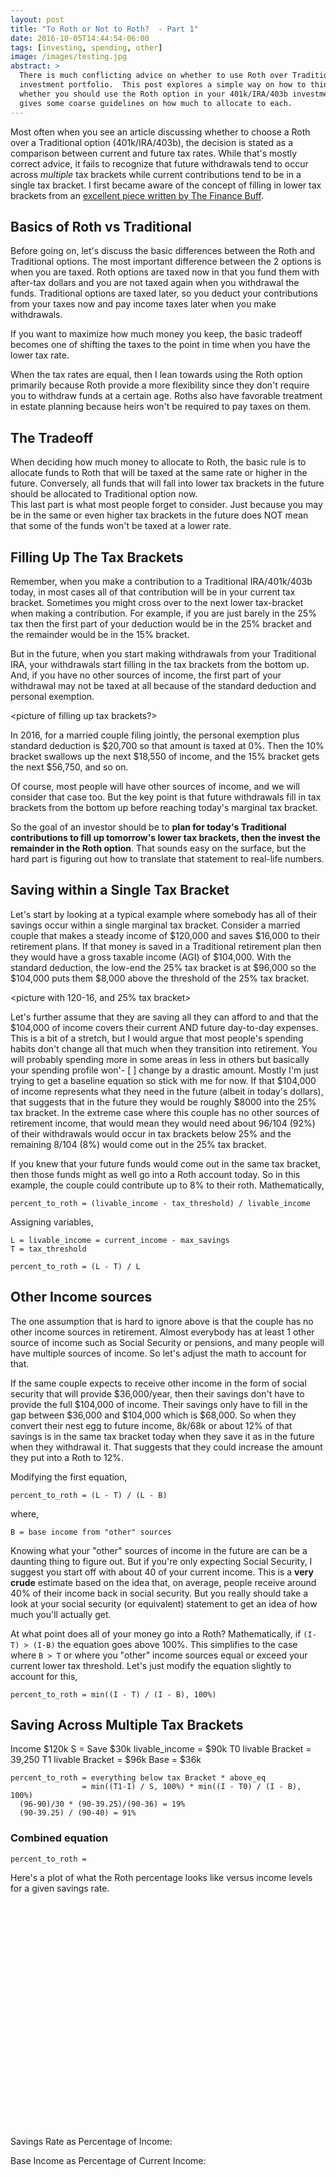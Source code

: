 ```yaml
---
layout: post
title: "To Roth or Not to Roth?  - Part 1"
date: 2016-10-05T14:44:54-06:00
tags: [investing, spending, other]
image: /images/testing.jpg
abstract: >
  There is much conflicting advice on whether to use Roth over Traditional in an
  investment portfolio.  This post explores a simple way on how to think about
  whether you should use the Roth option in your 401k/IRA/403b investments and
  gives some coarse guidelines on how much to allocate to each.
---
```

Most often when you see an article discussing whether to choose a Roth
over a Traditional option (401k/IRA/403b), the decision is stated as a comparison
between current and future tax rates.  While that's mostly correct advice,
it fails to recognize that future withdrawals tend to occur across *multiple*
tax brackets while current contributions tend to be in a single tax bracket.
I first became aware of the concept of filling in lower tax brackets from an
[excellent piece written by The Finance Buff](https://thefinancebuff.com/case-against-roth-401k.html).

## Basics of Roth vs Traditional

Before going on, let's discuss the basic differences between the Roth and Traditional
options.  The most important difference between the 2 options is when you are taxed.
Roth options are taxed now in that you fund them with after-tax dollars and you are not
taxed again when you withdrawal the funds.  Traditional options
are taxed later, so you deduct your contributions from your taxes now and pay
income taxes later when you make withdrawals.

If you want to maximize how much money you keep, the basic tradeoff becomes
one of shifting the taxes to the point in time when you have the lower tax rate.

When the tax rates are equal, then I lean towards using the Roth option primarily
because Roth provide a more flexibility since they don't require you
to withdraw funds at a certain age.  Roths also have favorable treatment in
estate planning because heirs won't be required to pay taxes on them.

## The Tradeoff

When deciding how much money to allocate to Roth, the basic rule is to allocate
funds to Roth that will be taxed at the same rate or higher in
the future.  Conversely, all funds that will fall into lower tax brackets in the
future should be allocated to Traditional option now.  
This last part is what most people forget to consider.
Just because you may be in the same or even higher tax brackets
in the future does NOT mean that some of the funds won't be taxed at a lower rate.

## Filling Up The Tax Brackets

Remember, when you make a contribution to a Traditional IRA/401k/403b today,
in most cases all of that contribution will be in your current tax bracket.
Sometimes you might cross over to the next lower tax-bracket when making a
contribution.  For example, if you are just barely in the
25% tax then the first part of your deduction would be in the 25% bracket and
the remainder would be in the 15% bracket.

But in the future, when you start making withdrawals from your Traditional IRA,
your withdrawals start filling in the tax brackets from the bottom up.
And, if you have no other sources of income, the first part of your withdrawal
may not be taxed at all because of the standard deduction and personal exemption.

<picture of filling up tax brackets?>

In 2016, for a married couple filing jointly, the personal exemption plus standard
deduction is $20,700 so that amount is taxed at 0%.  Then the 10% bracket swallows up
the next $18,550 of income, and the 15% bracket gets the next $56,750, and so on.

Of course, most people will have other sources of income, and we will consider that
case too.  But the key point is that future withdrawals fill in tax
brackets from the bottom up before reaching today's marginal tax bracket.

So the goal of an investor should be to **plan for today's Traditional contributions
to fill up tomorrow's lower tax brackets, then the invest the remainder in the Roth
option**.  That sounds easy on the surface, but the hard part is figuring out how
to translate that statement to real-life numbers.

## Saving within a Single Tax Bracket

Let's start by looking at a typical example where somebody has all of their
savings occur within a single marginal tax bracket.
Consider a married couple that makes a steady income of $120,000 and saves
$16,000 to their retirement plans.  If that money is saved in a Traditional
retirement plan then they would have a gross taxable income (AGI) of $104,000.
With the standard deduction, the low-end the 25% tax bracket is at $96,000
so the $104,000 puts them $8,000 above the threshold of the 25% tax bracket.

<picture with 120-16, and 25% tax bracket>

Let's further assume that they are saving all they can afford to and that the
$104,000 of income covers their current AND future day-to-day expenses.  This is
a bit of a stretch, but I would argue that most people's spending habits don't
change all that much when they transition into retirement.  You will probably spending
more in some areas in less in others but basically your spending profile won'- [ ]
change by a drastic amount.
Mostly I'm just trying to get a baseline equation so stick with me for now.
If that $104,000 of income represents what they need in the future (albeit in
today's dollars),
that suggests that in the future they would be roughly $8000 into the 25%
tax bracket.  In the extreme case where this couple has no other sources of
retirement income, that would mean they would need about 96/104 (92%) of their
withdrawals would occur in tax brackets below 25% and the remaining 8/104 (8%)
would come out in the 25% tax bracket.

If you knew that your future funds would come out in the same tax bracket, then
those funds might as well go into a Roth account today.  So in this example,
the couple could contribute up to 8% to their roth.  Mathematically,

    percent_to_roth = (livable_income - tax_threshold) / livable_income

Assigning variables,

    L = livable_income = current_income - max_savings
    T = tax_threshold

    percent_to_roth = (L - T) / L

## Other Income sources

The one assumption that is hard to ignore above is that the couple has no other
income sources in retirement.  Almost everybody has at least 1 other source of
income such as Social Security or pensions, and many people will have multiple
sources of income.  So let's adjust the math to account for that.

If the same couple expects to receive other income in the form of social security
that will provide $36,000/year, then their savings don't have to provide the full
$104,000 of income.  Their savings only have to fill in the gap between $36,000
and $104,000 which is $68,000.  So when they convert their nest egg to future
income, 8k/68k or about 12% of that savings is in the same tax bracket today when
they save it as in the future when they withdrawal it.  That suggests that they
could increase the amount they put into a Roth to 12%.

Modifying the first equation,

    percent_to_roth = (L - T) / (L - B)

where,

    B = base income from "other" sources

Knowing what your "other" sources of income in the future are can be a daunting
thing to figure out.  But if you're only expecting Social Security, I suggest
you start off with about 40 of your current income.  This is a **very crude**
estimate based on the idea that, on average, people receive around 40% of their
income back in social security.  But you really should take a look at your
social security (or equivalent) statement to get an idea of how much you'll
actually get.

At what point does all of your money go into a Roth?  Mathematically,
if `(I-T) > (I-B)` the equation goes above 100%.  This simplifies to the
case where `B > T` or where you "other" income sources equal or exceed
your current lower tax threshold.  Let's just modify the equation slightly
to account for this,

    percent_to_roth = min((I - T) / (I - B), 100%)

## Saving Across Multiple Tax Brackets

Income $120k
S = Save $30k
livable_income = $90k
T0 livable Bracket = 39,250
T1 livable Bracket = $96k
Base = $36k

    percent_to_roth = everything below tax Bracket * above_eq
                    = min((T1-I) / S, 100%) * min((I - T0) / (I - B), 100%)
      (96-90)/30 * (90-39.25)/(90-36) = 19%
      (90-39.25) / (90-40) = 91%


### Combined equation

    percent_to_roth =

Here's a plot of what the Roth percentage looks like versus income levels
for a given savings rate.

<div id="percentRoth-graph" class="chart">
    <svg></svg>
</div>

Savings Rate as Percentage of Income:

<div id="savings-slider" style="width: 300px;" align="center">
</div>

Base Income as Percentage of Current Income:

<div id="base-slider" style="width: 300px;" align="center">
</div>


<style>
  .chart {
    clear: both;
  }
  .chart, svg {
    height: 360px;
  }
</style>

<script>
  var salaryInc = 1000;
  var maxsalary = 500000;
  var deduction = 20700;
  var basePercent = 0.4;
  var savingsPercent = 0.12;

  var taxLevels = [0, deduction, 18550+deduction, 75300+deduction,
    151900+deduction, 231450 + deduction, 413350+deduction, 466950 + deduction, maxsalary*2]

  var percentRoth6XY = [];
  var percentRoth12XY = [];
  var percentRoth24XY = [];

  function rothPercent(savePercent) {
    var percentRoth = [];
    tax0 = 0;
    tax1 = 1;
    for(var salary = salaryInc; salary <= maxsalary; salary += salaryInc) {
      var savings = salary*savePercent;
      var x = salary - savings;
      var base = salary*basePercent;
      var savings = salary*savePercent;
      if (x > taxLevels[tax1]) {
        tax0++;
        tax1++;
      }
      percent = Math.min((taxLevels[tax1]-x) / savings, 1.0) *
        Math.min((x - taxLevels[tax0]) / (x - base), 1.0);

      // max allowed with catchup
      if (savings > 24000) {
        percent = percent*savings / 24000;
        percent = Math.min(percent, 1.0);
      }

      percentRoth.push([salary, percent]);
    }
    return percentRoth;
  }
  function updateData() {
    percentRoth6XY = rothPercent(savePercent);
    percentRoth12XY = rothPercent(0.12);
    percentRoth24XY = rothPercent(0.24);
    var data = [
    {
      name: '6% Savings Rate',
      xy: percentRoth6XY,
      color: '#aa2020'
    },
    {
      name: '12% Savings Rate',
      xy: percentRoth12XY,
      color: '#2020aa'
    },
    {
      name: '24% Savings Rate',
      xy: percentRoth24XY,
      color: '#20aa20'
    },
    ];
    return d3.select('#percentRoth-graph svg').datum(chartifyData(data));
  }
  var percentRothData = updateData();

  function newChart(chartData, interactive) {

    var aChart = nv.models.lineChart()
                  .interactive(interactive)
                  .useInteractiveGuideline(interactive)
                  .showLegend(true)
                  .showYAxis(true)
                  .showXAxis(true);

    aChart.xAxis
        .axisLabel('Total Income ($)')
        .tickFormat(d3.format('$f'))
        .showMaxMin(false);
    aChart.xAxis.scale(d3.scale.log());

    aChart.yAxis     //Chart y-axis settings
        .axisLabel('Percent of Qualified Savings to Roth')
        .tickFormat(d3.format('.0%'))
        .showMaxMin(false);

    aChart.xDomain([0.00, maxsalary]);
    aChart.yDomain([0, 1]);

    chartData.call(aChart);

    //Update the chart when window resizes.
    nv.utils.windowResize(function() {
      aChart.update();
    });

    return aChart;
  }

  function chartifyData(data) {
    //Line chart data should be sent as an array of series objects.
    return data.map(function(obj) {
      return {
        values: transformXY(obj.xy),
        key: obj.name,
        color: obj.color,
        disabled: obj.disabled ? true : false
      }
    });
  }

  function transformXY(data) {
    var result = [];
    for (i = 0; i < data.length; i++) {
      var point = data[i];
      result.push({x: point[0], y: point[1]});
    }
    return result;
  }

  rothChart = newChart(percentRothData, true);
  nv.addGraph(rothChart);

  d3.select('#savings-slider').call(d3.slider().axis(true).min(0).max(100).step(10).value(savePercent*100).on("slideend", function(evt, percent) {
    savePercent = percent / 100;
    updateData().call(rothChart);
  }));


  d3.select('#base-slider').call(d3.slider().axis(true).min(0).max(100).step(10).value(basePercent*100).on("slideend", function(evt, percent) {
    basePercent = percent / 100;
    updateData().call(rothChart);
  }));
</script>
